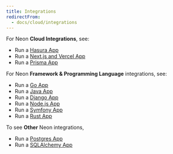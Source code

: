 ```yaml
---
title: Integrations
redirectFrom:
  - docs/cloud/integrations
---
```


For Neon **Cloud Integrations**, see:

- Run a [Hasura App](../hasura)
- Run a [Next.js and Vercel App](../vercel)
- Run a [Prisma App](../prisma)

For Neon **Framework & Programming Language** integrations, see:

- Run a [Go App](../go)
- Run a [Java App](../java)
- Run a [Django App](../django)
- Run a [Node.js App](../node)
- Run a [Symfony App](../symfony)
- Run a [Rust App](../rust)

To see **Other** Neon integrations,

- Run a [Postgres App](../postgres)
- Run a [SQLAlchemy App](../sqlalchemy)
